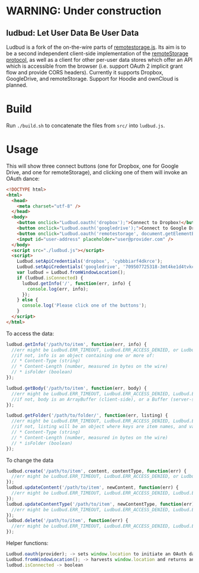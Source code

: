 # WARNING: Under construction

## ludbud: Let User Data Be User Data

Ludbud is a fork of the on-the-wire parts of [remotestorage.js](https://github.com/remotestorage/remotestorage.js).
Its aim is to be a second independent client-side implementation of the [remoteStorage protocol](http://tools.ietf.org/html/draft-dejong-remotestorage-04), as well as a client for other per-user data stores which offer an API which is accessible from the browser (i.e. support OAuth 2 implicit grant flow and provide CORS headers). Currently it supports Dropbox, GoogleDrive, and remoteStorage. Support for Hoodie and ownCloud is planned.

# Build

Run `./build.sh` to concatenate the files from `src/` into `ludbud.js`.

# Usage

This will show three connect buttons (one for Dropbox, one for Google Drive, and one for remoteStorage),
and clicking one of them will invoke an OAuth dance:

````html
<!DOCTYPE html>
<html>
  <head>
    <meta charset="utf-8" />
  </head>
  <body>
    <button onclick="Ludbud.oauth('dropbox');">Connect to Dropbox!</button>
    <button onclick="Ludbud.oauth('googledrive');">Connect to Google Drive!</button>
    <button onclick="Ludbud.oauth('remotestorage', document.getElementById('user-address').value);">Connect to your remoteStorage:</button>
    <input id="user-address" placeholder="user@provider.com" />
  </body>
  <script src="./ludbud.js"></script>
  <script>
    Ludbud.setApiCredentials('dropbox', 'cybbbiarf4dkrce');
    Ludbud.setApiCredentials('googledrive', '709507725318-3mt4ke1d4tvkc7ktbjvru3csif4nsk67.apps.googleusercontent.com');
    var ludbud = Ludbud.fromWindowLocation();
    if (ludbud.isConnected) {      
      ludbud.getInfo('/', function(err, info) {
        console.log(err, info);
      });
    } else {
      console.log('Please click one of the buttons');
    }
  </script>
</html>
````

To access the data:
````js
ludbud.getInfo('/path/to/item', function(err, info) {
  //err might be Ludbud.ERR_TIMEOUT, Ludbud.ERR_ACCESS_DENIED, or Ludbud.ERR_NOT_FOUND
  //if not, info is an object containing one or more of:
  // * Content-Type (string)
  // * Content-Length (number, measured in bytes on the wire)
  // * isFolder (boolean)
});

ludbud.getBody('/path/to/item', function(err, body) {
  //err might be Ludbud.ERR_TIMEOUT, Ludbud.ERR_ACCESS_DENIED, Ludbud.ERR_NOT_FOUND, or Ludbud.ERR_IS_FOLDER
  //if not, body is an ArrayBuffer (client-side), or a Buffer (server-side)
});

ludbud.getFolder('/path/to/folder/', function(err, listing) {
  //err might be Ludbud.ERR_TIMEOUT, Ludbud.ERR_ACCESS_DENIED, Ludbud.ERR_NOT_FOUND, or Ludbud.ERR_NOT_A_FOLDER
  //if not, listing will be an object where keys are item names, and values are objects containing one or more of:
  // * Content-Type (string)
  // * Content-Length (number, measured in bytes on the wire)
  // * isFolder (boolean)
});
````

To change the data
````js
ludbud.create('/path/to/item', content, contentType, function(err) {
  //err might be Ludbud.ERR_TIMEOUT, Ludbud.ERR_ACCESS_DENIED, or Ludbud.ERR_IS_FOLDER
});
ludbud.updateContent('/path/to/item', newContent, function(err) {
  //err might be Ludbud.ERR_TIMEOUT, Ludbud.ERR_ACCESS_DENIED, Ludbud.ERR_NOT_FOUND, or Ludbud.ERR_IS_FOLDER
});
ludbud.updateContentType('/path/to/item', newContentType, function(err) {
  //err might be Ludbud.ERR_TIMEOUT, Ludbud.ERR_ACCESS_DENIED, Ludbud.ERR_NOT_FOUND, or Ludbud.ERR_IS_FOLDER
});
ludbud.delete('/path/to/item', function(err) {
  //err might be Ludbud.ERR_TIMEOUT, Ludbud.ERR_ACCESS_DENIED, Ludbud.ERR_NOT_FOUND, or Ludbud.ERR_IS_FOLDER
});
````

Helper functions:
````js
Ludbud.oauth(provider); -> sets window.location to initiate an OAuth dance
Ludbud.fromWindowLocation(); -> harvests window.location and returns an instantiated ludbud object
ludbud.isConnected -> boolean
````
